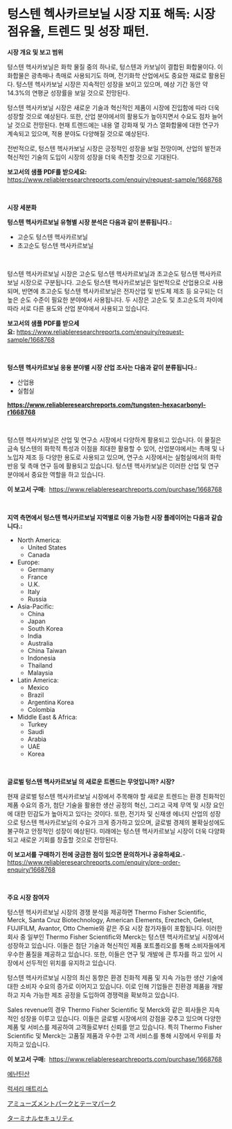 <p><h1>텅스텐 헥사카르보닐 시장 지표 해독: 시장 점유율, 트렌드 및 성장 패턴.</h1></p><p><strong>시장 개요 및 보고 범위</strong></p>
<p><p>텅스텐 헥사카보닐은 화학 물질 중의 하나로, 텅스텐과 카보닐이 결합된 화합물이다. 이 화합물은 광촉매나 촉매로 사용되기도 하며, 전기화학 산업에서도 중요한 재료로 활용된다. 텅스텐 헥사카보닐 시장은 지속적인 성장을 보이고 있으며, 예상 기간 동안 약 14.3%의 연평균 성장률을 보일 것으로 전망된다. </p><p>텅스텐 헥사카보닐 시장은 새로운 기술과 혁신적인 제품이 시장에 진입함에 따라 더욱 성장할 것으로 예상된다. 또한, 산업 분야에서의 활용도가 높아지면서 수요도 점차 늘어날 것으로 전망된다. 현재 트렌드에는 내용 열 강화재 및 가스 열화합물에 대한 연구가 계속되고 있으며, 적용 분야도 다양해질 것으로 예상된다.</p><p>전반적으로, 텅스텐 헥사카보닐 시장은 긍정적인 성장을 보일 전망이며, 산업의 발전과 혁신적인 기술의 도입이 시장의 성장을 더욱 촉진할 것으로 기대된다.</p></p>
<p><strong>보고서의 샘플 PDF를 받으세요:</strong> <a href="https://www.reliableresearchreports.com/enquiry/request-sample/1668768">https://www.reliableresearchreports.com/enquiry/request-sample/1668768</a></p>
<p>&nbsp;</p>
<p><strong>시장 세분화</strong></p>
<p><strong>텅스텐 헥사카르보닐 유형별 시장 분석은 다음과 같이 분류됩니다.:</strong></p>
<p><ul><li>고순도 텅스텐 헥사카르보닐</li><li>초고순도 텅스텐 헥사카르보닐</li></ul></p>
<p>&nbsp;</p>
<p><p>텅스텐 헥사카르보닐 시장은 고순도 텅스텐 헥사카르보닐과 초고순도 텅스텐 헥사카르보닐 시장으로 구분됩니다. 고순도 텅스텐 헥사카르보닐은 일반적으로 산업용으로 사용되며, 반면에 초고순도 텅스텐 헥사카르보닐은 전자산업 및 반도체 제조 등 요구되는 더 높은 순도 수준이 필요한 분야에서 사용됩니다. 두 시장은 고순도 및 초고순도의 차이에 따라 서로 다른 용도와 산업 분야에서 사용되고 있습니다.</p></p>
<p><strong>보고서의 샘플 PDF를 받으세요:</strong>&nbsp;<a href="https://www.reliableresearchreports.com/enquiry/request-sample/1668768">https://www.reliableresearchreports.com/enquiry/request-sample/1668768</a></p>
<p>&nbsp;</p>
<p><strong> 텅스텐 헥사카르보닐 응용 분야별 시장 산업 조사는 다음과 같이 분류됩니다.:</strong></p>
<p><ul><li>산업용</li><li>실험실</li></ul></p>
<p><strong><a href="https://www.reliableresearchreports.com/tungsten-hexacarbonyl-r1668768">https://www.reliableresearchreports.com/tungsten-hexacarbonyl-r1668768</a></strong></p>
<p>&nbsp;</p>
<p><p>텅스텐 헥사카보닐은 산업 및 연구소 시장에서 다양하게 활용되고 있습니다. 이 물질은 금속 텅스텐의 화학적 특성과 이점을 최대한 활용할 수 있어, 산업분야에서는 촉매 및 나노입자 제조 등 다양한 용도로 사용되고 있으며, 연구소 시장에서는 실험실에서의 화학 반응 및 촉매 연구 등에 활용되고 있습니다. 텅스텐 헥사카보닐은 이러한 산업 및 연구 분야에서 중요한 역할을 하고 있습니다.</p></p>
<p><strong>이 보고서 구매:</strong>&nbsp; <a href="https://www.reliableresearchreports.com/purchase/1668768">https://www.reliableresearchreports.com/purchase/1668768</a></p>
<p>&nbsp;</p>
<p><strong>지역 측면에서 텅스텐 헥사카르보닐 지역별로 이용 가능한 시장 플레이어는 다음과 같습니다.:</strong></p>
<p><ul>
    <li>
        North America:
        <ul>
            <li>United States</li>
            <li>Canada</li>
        </ul>
    </li>
    <li>
        Europe:
        <ul>
            <li>Germany</li>
            <li>France</li>
            <li>U.K.</li>
            <li>Italy</li>
            <li>Russia</li>
        </ul>
    </li>
    <li>
        Asia-Pacific:
        <ul>
            <li>China</li>
            <li>Japan</li>
            <li>South Korea</li>
            <li>India</li>
            <li>Australia</li>
            <li>China Taiwan</li>
            <li>Indonesia</li>
            <li>Thailand</li>
            <li>Malaysia</li>
        </ul>
    </li>
    <li>
        Latin America:
        <ul>
            <li>Mexico</li>
            <li>Brazil</li>
            <li>Argentina Korea</li>
            <li>Colombia</li>
        </ul>
    </li>
    <li>
        Middle East & Africa:
        <ul>
            <li>Turkey</li>
            <li>Saudi</li>
            <li>Arabia</li>
            <li>UAE</li>
            <li>Korea</li>
        </ul>
    </li>
    </ul></p>
<p>&nbsp;</p>
<p><strong>글로벌 텅스텐 헥사카르보닐 의 새로운 트렌드는 무엇입니까? 시장?</strong></p>
<p><p>현재 글로벌 텅스텐 헥사카르보닐 시장에서 주목해야 할 새로운 트렌드는 환경 친화적인 제품 수요의 증가, 첨단 기술을 활용한 생산 공정의 혁신, 그리고 국제 무역 및 시장 요인에 대한 민감도가 높아지고 있다는 것이다. 또한, 전기차 및 신재생 에너지 산업의 성장으로 텅스텐 헥사카르보닐의 수요가 크게 증가하고 있으며, 글로벌 경제의 불확실성에도 불구하고 안정적인 성장이 예상된다. 미래에는 텅스텐 헥사카르보닐 시장이 더욱 다양화되고 새로운 기회를 창출할 것으로 전망된다.</p></p>
<p><strong>이 보고서를 구매하기 전에 궁금한 점이 있으면 문의하거나 공유하세요.</strong>- <a href="https://www.reliableresearchreports.com/enquiry/pre-order-enquiry/1668768">https://www.reliableresearchreports.com/enquiry/pre-order-enquiry/1668768</a></p>
<p>&nbsp;</p>
<p><strong>주요 시장 참여자</strong></p>
<p><p>텅스텐 헥사카르보닐 시장의 경쟁 분석을 제공하면 Thermo Fisher Scientific, Merck, Santa Cruz Biotechnology, American Elements, Ereztech, Gelest, FUJIFILM, Avantor, Otto Chemie와 같은 주요 시장 참가자들이 포함됩니다. 이러한 회사 중 일부인 Thermo Fisher Scientific와 Merck는 텅스텐 헥사카르보닐 시장에서 성장하고 있습니다. 이들은 첨단 기술과 혁신적인 제품 포트폴리오를 통해 소비자들에게 우수한 품질을 제공하고 있습니다. 또한, 이들은 연구 및 개발에 큰 투자를 하고 있어 시장에서 선두적인 위치를 유지하고 있습니다.</p><p>텅스텐 헥사카르보닐 시장의 최신 동향은 환경 친화적 제품 및 지속 가능한 생산 기술에 대한 소비자 수요의 증가로 이어지고 있습니다. 이로 인해 기업들은 친환경 제품을 개발하고 지속 가능한 제조 공정을 도입하여 경쟁력을 확보하고 있습니다.</p><p>Sales revenue의 경우 Thermo Fisher Scientific 및 Merck와 같은 회사들은 지속적인 성장을 이루고 있습니다. 이들은 글로벌 시장에서의 강점을 갖추고 있으며 다양한 제품 및 서비스를 제공하여 고객들로부터 신뢰를 얻고 있습니다. 특히 Thermo Fisher Scientific 및 Merck는 고품질 제품과 우수한 고객 서비스를 통해 시장에서 우위를 차지하고 있습니다.</p></p>
<p><strong>이 보고서 구매:</strong>&nbsp;&nbsp;<a href="https://www.reliableresearchreports.com/purchase/1668768">https://www.reliableresearchreports.com/purchase/1668768</a></p>
<p><p><a href="https://medium.com/@londonacobson5656/%EC%97%90%EB%82%9C%ED%8B%B0%ED%81%AC%EC%82%B0-%EC%8B%9C%EC%9E%A5-%EC%A1%B0%EC%82%AC-%EB%B3%B4%EA%B3%A0%EC%84%9C-%EC%97%AD%EC%82%AC-%EB%B0%8F-2024%EB%85%84%EB%B6%80%ED%84%B0-2031%EB%85%84%EA%B9%8C%EC%A7%80%EC%9D%98-%EC%98%88%EC%B8%A1-f3cb9880a96f">에난틴산</a></p><p><a href="https://medium.com/@jaleelweissnat2022/%ED%98%B8%ED%99%94%EB%A1%9C%EC%9A%B4-%EB%A7%A4%ED%8A%B8%EB%A6%AC%EC%8A%A4-%EC%8B%9C%EC%9E%A5-%ED%86%B5%EC%B0%B0-%EC%8B%9C%EC%9E%A5-%EB%8F%99%ED%96%A5-%EC%84%B1%EC%9E%A5-2024%EB%85%84%EB%B6%80%ED%84%B0-2031%EB%85%84%EA%B9%8C%EC%A7%80-%EC%98%88%EC%B8%A1%EB%90%A8-e32e1a35d72e">럭셔리 매트리스</a></p><p><a href="https://medium.com/@akio198300/%E3%82%A2%E3%83%9F%E3%83%A5%E3%83%BC%E3%82%BA%E3%83%A1%E3%83%B3%E3%83%88%E3%83%91%E3%83%BC%E3%82%AF%E3%82%84%E3%83%86%E3%83%BC%E3%83%9E%E3%83%91%E3%83%BC%E3%82%AF%E5%B8%82%E5%A0%B4%E3%81%AE%E3%82%A4%E3%83%B3%E3%82%B5%E3%82%A4%E3%83%88-%E5%B8%82%E5%A0%B4%E5%8B%95%E5%90%91-%E6%88%90%E9%95%B7-2024%E5%B9%B4%E3%81%8B%E3%82%892031%E5%B9%B4%E3%81%BE%E3%81%A7%E3%81%AE%E4%BA%88%E6%B8%AC-62ff99ef0a30">アミューズメントパークとテーマパーク</a></p><p><a href="https://medium.com/@leeweir2009/%E3%82%BF%E3%83%BC%E3%83%9F%E3%83%8A%E3%83%AB%E3%82%BB%E3%82%AD%E3%83%A5%E3%83%AA%E3%83%86%E3%82%A3%E5%B8%82%E5%A0%B4%E3%81%AE%E6%B4%9E%E5%AF%9F-%E5%B8%82%E5%A0%B4%E5%8B%95%E5%90%91-%E6%88%90%E9%95%B7-2024%E5%B9%B4%E3%81%8B%E3%82%892031%E5%B9%B4%E3%81%BE%E3%81%A7%E3%81%AE%E4%BA%88%E6%B8%AC-8ea0a63637b8">ターミナルセキュリティ</a></p></p>